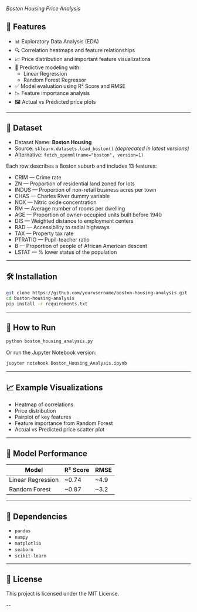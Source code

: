 *Boston Housing Price Analysis*


## 📌 Features

- 📊 Exploratory Data Analysis (EDA)
- 🔍 Correlation heatmaps and feature relationships
- 📈 Price distribution and important feature visualizations
- 🧠 Predictive modeling with:
  - Linear Regression
  - Random Forest Regressor
- ✅ Model evaluation using R² Score and RMSE
- 📉 Feature importance analysis
- 🖼️ Actual vs Predicted price plots

---

## 📂 Dataset

- Dataset Name: **Boston Housing**
- Source: `sklearn.datasets.load_boston()` *(deprecated in latest versions)*
- Alternative: `fetch_openml(name="boston", version=1)`

Each row describes a Boston suburb and includes 13 features:

- CRIM — Crime rate
- ZN — Proportion of residential land zoned for lots
- INDUS — Proportion of non-retail business acres per town
- CHAS — Charles River dummy variable
- NOX — Nitric oxide concentration
- RM — Average number of rooms per dwelling
- AGE — Proportion of owner-occupied units built before 1940
- DIS — Weighted distance to employment centers
- RAD — Accessibility to radial highways
- TAX — Property tax rate
- PTRATIO — Pupil-teacher ratio
- B — Proportion of people of African American descent
- LSTAT — % lower status of the population

---

## 🛠️ Installation

```bash
git clone https://github.com/yourusername/boston-housing-analysis.git
cd boston-housing-analysis
pip install -r requirements.txt
````

---

## 🚀 How to Run

```bash
python boston_housing_analysis.py
```

Or run the Jupyter Notebook version:

```bash
jupyter notebook Boston_Housing_Analysis.ipynb
```

---

## 📈 Example Visualizations

* Heatmap of correlations
* Price distribution
* Pairplot of key features
* Feature importance from Random Forest
* Actual vs Predicted price scatter plot

---

## 🧪 Model Performance

| Model             | R² Score | RMSE  |
| ----------------- | -------- | ----- |
| Linear Regression | \~0.74   | \~4.9 |
| Random Forest     | \~0.87   | \~3.2 |

---

## 📌 Dependencies

* `pandas`
* `numpy`
* `matplotlib`
* `seaborn`
* `scikit-learn`

---

## 📜 License

This project is licensed under the MIT License.

--
